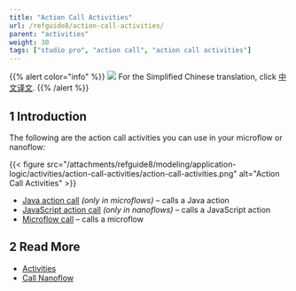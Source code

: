```yaml
---
title: "Action Call Activities"
url: /refguide8/action-call-activities/
parent: "activities"
weight: 30
tags: ["studio pro", "action call", "action call activities"]
---
```


{{% alert color="info" %}}
<img src="/attachments/china.png" style="display: inline-block; margin: 0" /> For the Simplified Chinese translation, click [中文译文](https://cdn.mendix.tencent-cloud.com/documentation/refguide8/action-call-activities.pdf).
{{% /alert %}}

## 1 Introduction

The following are the action call activities you can use in your microflow or nanoflow:

{{< figure src="/attachments/refguide8/modeling/application-logic/activities/action-call-activities/action-call-activities.png" alt="Action Call Activities" >}}

* [Java action call](/refguide8/java-action-call/) *(only in microflows)* – calls a Java action
* [JavaScript action call](/refguide8/javascript-action-call/) *(only in nanoflows)* – calls a JavaScript action
* [Microflow call](/refguide8/microflow-call/) – calls a microflow

## 2 Read More

* [Activities](/refguide8/activities/)
* [Call Nanoflow](/refguide8/nanoflow-call/)